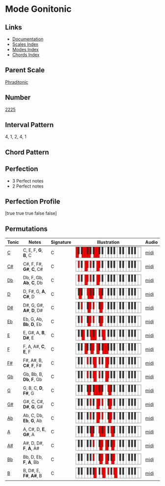 # Mode Gonitonic

## Links

- [Documentation](index.md)
- [Scales Index](Scales.md)
- [Modes Index](Modes.md)
- [Chords Index](Chords.md)

## Parent Scale

[Phraditonic](ScalePhraditonic.md)

## Number

[2225](https://ianring.com/musictheory/scales/2225)

## Interval Pattern

4, 1, 2, 4, 1

## Chord Pattern



## Perfection

- 3 Perfect notes
- 2 Perfect notes

## Perfection Profile

[true true true false false]

## Permutations

| Tonic | Notes | Signature | Illustration | Audio |
|-------|-------|-----------|--------------|-------|
| [C](ModeCNaturalGonitonic.md) | C, E, F, **G**, **B**, C | C | ![CNaturalGonitonic](ModeCNaturalGonitonic.png) | [midi](https://github.com/edipermadi/music/blob/main/docs/ModeCNaturalGonitonic.mid?raw=true) |
| [C#](ModeCSharpGonitonic.md) | C#, F, F#, **G#**, **C**, C# | C | ![CSharpGonitonic](ModeCSharpGonitonic.png) | [midi](https://github.com/edipermadi/music/blob/main/docs/ModeCSharpGonitonic.mid?raw=true) |
| [Db](ModeDFlatGonitonic.md) | Db, F, Gb, **Ab**, **C**, Db | C | ![DFlatGonitonic](ModeDFlatGonitonic.png) | [midi](https://github.com/edipermadi/music/blob/main/docs/ModeDFlatGonitonic.mid?raw=true) |
| [D](ModeDNaturalGonitonic.md) | D, F#, G, **A**, **C#**, D | C | ![DNaturalGonitonic](ModeDNaturalGonitonic.png) | [midi](https://github.com/edipermadi/music/blob/main/docs/ModeDNaturalGonitonic.mid?raw=true) |
| [D#](ModeDSharpGonitonic.md) | D#, G, G#, **A#**, **D**, D# | C | ![DSharpGonitonic](ModeDSharpGonitonic.png) | [midi](https://github.com/edipermadi/music/blob/main/docs/ModeDSharpGonitonic.mid?raw=true) |
| [Eb](ModeEFlatGonitonic.md) | Eb, G, Ab, **Bb**, **D**, Eb | C | ![EFlatGonitonic](ModeEFlatGonitonic.png) | [midi](https://github.com/edipermadi/music/blob/main/docs/ModeEFlatGonitonic.mid?raw=true) |
| [E](ModeENaturalGonitonic.md) | E, G#, A, **B**, **D#**, E | C | ![ENaturalGonitonic](ModeENaturalGonitonic.png) | [midi](https://github.com/edipermadi/music/blob/main/docs/ModeENaturalGonitonic.mid?raw=true) |
| [F](ModeFNaturalGonitonic.md) | F, A, A#, **C**, **E**, F | C | ![FNaturalGonitonic](ModeFNaturalGonitonic.png) | [midi](https://github.com/edipermadi/music/blob/main/docs/ModeFNaturalGonitonic.mid?raw=true) |
| [F#](ModeFSharpGonitonic.md) | F#, A#, B, **C#**, **F**, F# | C | ![FSharpGonitonic](ModeFSharpGonitonic.png) | [midi](https://github.com/edipermadi/music/blob/main/docs/ModeFSharpGonitonic.mid?raw=true) |
| [Gb](ModeGFlatGonitonic.md) | Gb, Bb, B, **Db**, **F**, Gb | C | ![GFlatGonitonic](ModeGFlatGonitonic.png) | [midi](https://github.com/edipermadi/music/blob/main/docs/ModeGFlatGonitonic.mid?raw=true) |
| [G](ModeGNaturalGonitonic.md) | G, B, C, **D**, **F#**, G | C | ![GNaturalGonitonic](ModeGNaturalGonitonic.png) | [midi](https://github.com/edipermadi/music/blob/main/docs/ModeGNaturalGonitonic.mid?raw=true) |
| [G#](ModeGSharpGonitonic.md) | G#, C, C#, **D#**, **G**, G# | C | ![GSharpGonitonic](ModeGSharpGonitonic.png) | [midi](https://github.com/edipermadi/music/blob/main/docs/ModeGSharpGonitonic.mid?raw=true) |
| [Ab](ModeAFlatGonitonic.md) | Ab, C, Db, **Eb**, **G**, Ab | C | ![AFlatGonitonic](ModeAFlatGonitonic.png) | [midi](https://github.com/edipermadi/music/blob/main/docs/ModeAFlatGonitonic.mid?raw=true) |
| [A](ModeANaturalGonitonic.md) | A, C#, D, **E**, **G#**, A | C | ![ANaturalGonitonic](ModeANaturalGonitonic.png) | [midi](https://github.com/edipermadi/music/blob/main/docs/ModeANaturalGonitonic.mid?raw=true) |
| [A#](ModeASharpGonitonic.md) | A#, D, D#, **F**, **A**, A# | C | ![ASharpGonitonic](ModeASharpGonitonic.png) | [midi](https://github.com/edipermadi/music/blob/main/docs/ModeASharpGonitonic.mid?raw=true) |
| [Bb](ModeBFlatGonitonic.md) | Bb, D, Eb, **F**, **A**, Bb | C | ![BFlatGonitonic](ModeBFlatGonitonic.png) | [midi](https://github.com/edipermadi/music/blob/main/docs/ModeBFlatGonitonic.mid?raw=true) |
| [B](ModeBNaturalGonitonic.md) | B, D#, E, **F#**, **A#**, B | C | ![BNaturalGonitonic](ModeBNaturalGonitonic.png) | [midi](https://github.com/edipermadi/music/blob/main/docs/ModeBNaturalGonitonic.mid?raw=true) |
